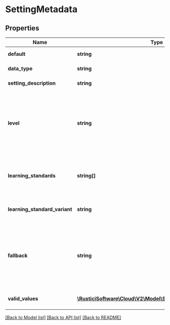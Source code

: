 # SettingMetadata

## Properties
Name | Type | Description | Notes
------------ | ------------- | ------------- | -------------
**default** | **string** | Default value of this setting | [optional] 
**data_type** | **string** | The data type of this setting | [optional] 
**setting_description** | **string** | description of this setting | [optional] 
**level** | **string** | The level this setting will be applied at, which limits where it can be set. For example, WebPathToContentRoot is applied at the application level, so it&#39;s not valid to set it for a registration. | [optional] 
**learning_standards** | **string[]** | The list of learning standards this setting applies to. If not present, this setting is not limited to certain learning standards. | [optional] 
**learning_standard_variant** | **string** | Does this setting apply to only single-SCO packages, only multi-SCO, or either? | [optional] [default to 'either']
**fallback** | **string** | A setting that will be used instead of this setting if no value is provided for this setting (This is similar to a default, except that the the value of another setting is being used instead of a fixed default value). | [optional] 
**valid_values** | [**\RusticiSoftware\Cloud\V2\Model\SettingMetadataValidValues[]**](SettingMetadataValidValues.md) | For settings with a fixed list of valid values, the list of those values | [optional] 

[[Back to Model list]](../README.md#documentation-for-models) [[Back to API list]](../README.md#documentation-for-api-endpoints) [[Back to README]](../README.md)



